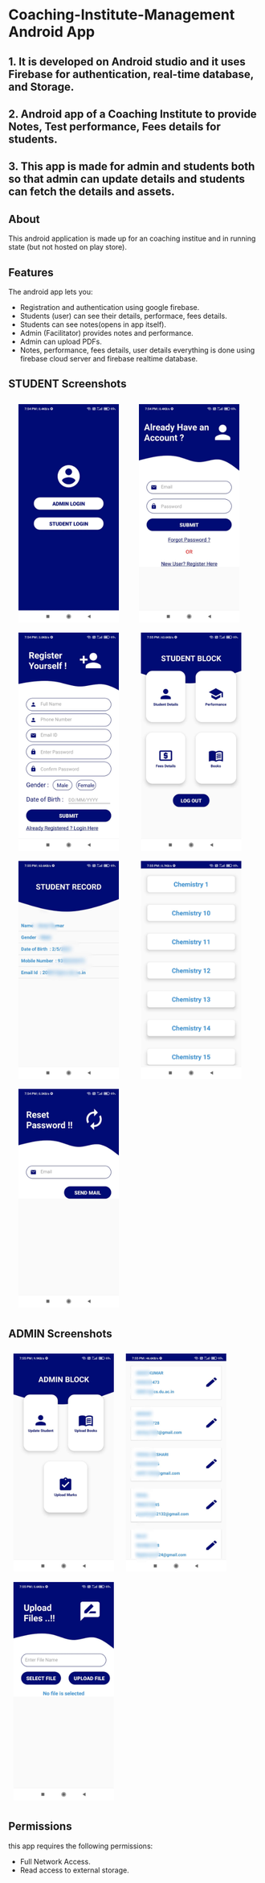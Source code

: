 # Coaching-Institute-Management Android App

## 1. It is developed on Android studio and it uses Firebase for authentication, real-time database, and Storage.
## 2. Android app of a Coaching Institute to provide Notes, Test performance, Fees details for students.
## 3. This app is made for admin and students both so that admin can update details and students can fetch the details and assets.

## About

This android application is made up for an coaching institue and in running state (but not hosted on play store).

## Features

The android app lets you:
- Registration and authentication using google firebase.
- Students (user) can see their details, performace, fees details.
- Students can see notes(opens in app itself).
- Admin (Facilitator) provides notes and performance.
- Admin can upload PDFs.
- Notes, performance, fees details, user details everything is done using firebase cloud server and firebase realtime database.

## STUDENT Screenshots

[<img src="/Readme_source/users.jpeg" align="left"
width="200"
    hspace="20" vspace="10">](/Readme_source/users.jpeg)
[<img src="/Readme_source/login.jpeg" align="center"
width="200"
    hspace="20" vspace="10">](/Readme_source/login.jpeg)
[<img src="/Readme_source/registeration.jpeg" align="center"
width="200"
    hspace="20" vspace="10">](/Readme_source/registeration.jpeg)
[<img src="/Readme_source/student_block.jpeg" align="center"
width="200"
    hspace="20" vspace="10">](/Readme_source/student_block.jpeg)
[<img src="/Readme_source/student_details.jpeg" align="center"
width="200"
    hspace="20" vspace="10">](/Readme_source/student_details.jpeg)
[<img src="/Readme_source/list_of_books.jpeg" align="center"
width="200"
    hspace="20" vspace="10">](/Readme_source/list_of_books.jpeg)
[<img src="/Readme_source/forgot_password.jpeg" align="center"
width="200"
    hspace="20" vspace="10">](/Readme_source/forgot_password.jpeg)
    
## ADMIN Screenshots

[<img src="/Readme_source/admin_block.jpeg" align="center"
width="200"
    hspace="10" vspace="10">](/Readme_source/admin_block.jpeg)
[<img src="/Readme_source/admin_update_student.jpeg" align="center"
width="200"
    hspace="10" vspace="10">](/Readme_source/admin_update_student.jpeg)
[<img src="/Readme_source/upload_notes.jpeg" align="center"
width="200"
    hspace="10" vspace="10">](/Readme_source/upload_notes.jpeg)
    
    
## Permissions

this app requires the following permissions:
- Full Network Access.
- Read access to external storage.
